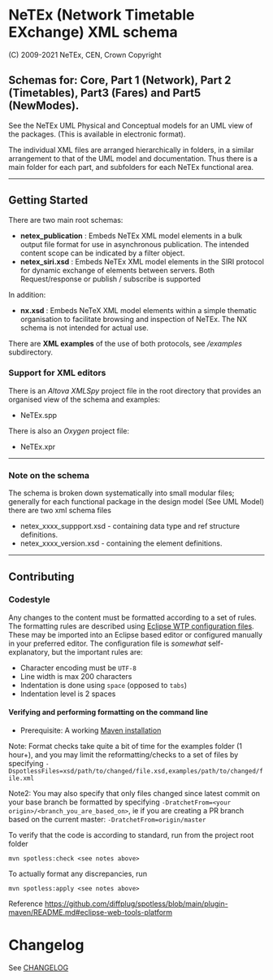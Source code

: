 # NeTEx (Network Timetable EXchange) XML schema
(C) 2009-2021  NeTEx, CEN, Crown Copyright

## Schemas for: Core, Part 1 (Network),  Part 2 (Timetables), Part3 (Fares) and Part5 (NewModes).
                            
See the NeTEx UML Physical and Conceptual models for an UML view of the packages. (This is available in electronic format).

The individual  XML files  are arranged hierarchically in folders, in a similar arrangement to that of the UML model and documentation. Thus there is a main folder for each part, and subfolders for each NeTEx functional area.

----
## Getting Started
There are two main root schemas:
 - **netex_publication** : Embeds NeTEx XML model elements in a bulk output file format for use in asynchronous publication. The intended content scope can be indicated by a filter object.
 - **netex_siri.xsd** : Embeds NeTEx XML model elements in the SIRI protocol for dynamic exchange of elements between servers. Both Request/response or publish / subscribe is supported

In addition:

 - **nx.xsd** : Embeds NeTeX XML model elements within a simple thematic organisation to facilitate browsing and inspection of NeTEx.   The NX schema is not intended for actual use.

There are **XML examples** of the use of both protocols, see */examples* subdirectory.

### Support for XML editors
There is an _Altova XMLSpy_ project file in the root directory  that provides an organised view  of the schema and examples:
 - NeTEx.spp

There is also an _Oxygen_ project file:
  - NeTEx.xpr
----
### Note on the schema
The schema is broken down systematically into small modular files; generally for each functional package in the design model  (See UML Model) there are two xml schema files
 - netex_xxxx_suppport.xsd - containing data type  and ref structure definitions.
 - netex_xxxx_version.xsd - containing the element definitions.
----
 
## Contributing

### Codestyle
Any changes to the content must be formatted according to a set of rules. The formatting rules are described using [Eclipse WTP configuration files](eclipsecodestyle/xml.prefs). 
These may be imported into an Eclipse based editor or configured manually in your preferred editor. The configuration file is *somewhat* self-explanatory, but the important rules are:
* Character encoding must be `UTF-8`
* Line width is max 200 characters
* Indentation is done using `space` (opposed to `tabs`)
* Indentation level is 2 spaces


#### Verifying and performing formatting on the command line

* Prerequisite: A working [Maven installation](https://maven.apache.org/)

Note: Format checks take quite a bit of time for the examples folder (1 hour+), and you may limit the reformatting/checks to a set of files by specifying 
`-DspotlessFiles=xsd/path/to/changed/file.xsd,examples/path/to/changed/file.xml`

Note2: You may also specify that only files changed since latest commit on your base branch be formatted by specifying
`-DratchetFrom=<your origin>/<branch_you_are_based_on>`, ie if you are creating a PR branch based on the current master: `-DratchetFrom=origin/master`

To verify that the code is according to standard, run from the project root folder
```
mvn spotless:check <see notes above>
```

To actually format any discrepancies, run
```
mvn spotless:apply <see notes above>
```

Reference https://github.com/diffplug/spotless/blob/main/plugin-maven/README.md#eclipse-web-tools-platform

# Changelog

See [CHANGELOG](CHANGELOG.md)

